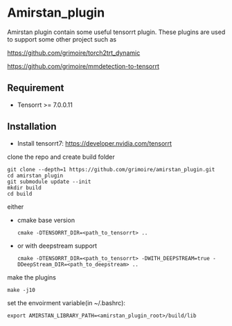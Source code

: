# Amirstan_plugin

Amirstan plugin contain some useful tensorrt plugin.
These plugins are used to support some other project such as 

https://github.com/grimoire/torch2trt_dynamic 

https://github.com/grimoire/mmdetection-to-tensorrt


## Requirement

- Tensorrt >= 7.0.0.11

## Installation

- Install tensorrt7: https://developer.nvidia.com/tensorrt

clone the repo and create build folder

```shell
git clone --depth=1 https://github.com/grimoire/amirstan_plugin.git
cd amirstan_plugin
git submodule update --init
mkdir build
cd build
```

either

- cmake base version
  ```shell
  cmake -DTENSORRT_DIR=<path_to_tensorrt> ..
  ```

- or with deepstream support
  ```shell
  cmake -DTENSORRT_DIR=<path_to_tensorrt> -DWITH_DEEPSTREAM=true -DDeepStream_DIR=<path_to_deepstream> ..
  ```

make the plugins

```shell
make -j10
```

set the envoirment variable(in ~/.bashrc):

```shell
export AMIRSTAN_LIBRARY_PATH=<amirstan_plugin_root>/build/lib
```

